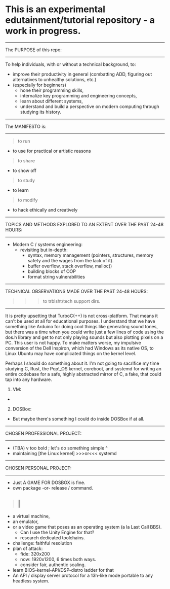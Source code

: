 # This is an experimental edutainment/tutorial repository - a work in progress. 

__________________________________________________________________________
The PURPOSE of this repo:
__________________________________________________________________________

To help individuals, with or without a technical background, to: 
- improve their productivity in general (combatting ADD, figuring out
  alternatives to unhealthy solutions, etc.) 
- (especially for beginners)
  - hone their programming skills,
  - internalize key programming and engineering concepts,
  - learn about different systems,
  - understand and build a perspective on modern computing through studying
    its history.
    
__________________________________________________________________________
The MANIFESTO is:
__________________________________________________________________________

> to run
  - to use for practical or artistic reasons
> to share
  - to show off
> to study
  - to learn
> to modify
  - to hack ethically and creatively
  
__________________________________________________________________________
TOPICS AND METHODS EXPLORED TO AN EXTENT OVER THE PAST 24-48 HOURS:
__________________________________________________________________________

- Modern C / systems engineering:
  - revisiting but in-depth:
    - syntax, memory management (pointers, structures, memory safety and the wages from the lack of it). 
    - buffer overflow, stack overflow, malloc()
    - building blocks of OOP
    - format string vulnerabilities 
__________________________________________________________________________
TECHNICAL OBSERVATIONS MADE OVER THE PAST 24-48 HOURS:
>>>	to trblsht/tech support dirs.
__________________________________________________________________________

It is pretty upsetting that TurboC(++) is not cross-platform. That means
it can't be used at all for educational purposes. I understand that we have
something like Arduino for doing cool things like generating sound tones,
but there was a time when you could write just a few lines of code using
the dos.h library and get to not only playing sounds but also plotting pixels
on a PC. This user is not happy. To make matters worse, my impulsive
conversion of the Dell Inspiron, which had Windows as its native OS, to
Linux Ubuntu may have complicated things on the kernel level.

Perhaps I should do something about it. I'm not going to sacrifice my time
studying C, Rust, the Pop!_OS kernel, coreboot, and systemd for writing
an entire codebase for a safe, highly abstracted mirror of C, a fake,
that could tap into any hardware.

1) VM:
- 

2) DOSBox:
- But maybe there's something I could do inside DOSBox if at all. 

__________________________________________________________________________
CHOSEN PROFESSIONAL PROJECT:
__________________________________________________________________________

- (TBA)
v too bold ; let's do something simple ^ 
- maintaining [the Linux kernel] >>>or<<< systemd

__________________________________________________________________________
CHOSEN PERSONAL PROJECT:
__________________________________________________________________________

- Just A GAME FOR DOSBOX is fine.
- own package -or- release / command. 
> |
> -
- a virtual machine,
- an emulator,
- or a video game that poses as an operating system (a la Last Call BBS).
  - Can I use the Unity Engine for that?
  - research dedicated toolchains. 
- challenge: faithful resolution
- plan of attack:
  - fide: 320x200
  - now: 1920x1200, 6 times both ways.
  - consider fair, authentic scaling. 
- learn BIOS-kernel-API/DSP-distro ladder for that 
- An API / display server protocol for a 13h-like mode portable to any headless system.

